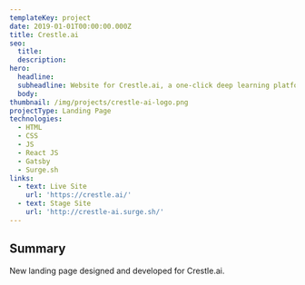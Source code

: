 ```yaml
---
templateKey: project
date: 2019-01-01T00:00:00.000Z
title: Crestle.ai
seo:
  title:
  description:
hero:
  headline:
  subheadline: Website for Crestle.ai, a one-click deep learning platform.
  body:
thumbnail: /img/projects/crestle-ai-logo.png
projectType: Landing Page
technologies:
  - HTML
  - CSS
  - JS
  - React JS
  - Gatsby
  - Surge.sh
links:
  - text: Live Site
    url: 'https://crestle.ai/'
  - text: Stage Site
    url: 'http://crestle-ai.surge.sh/'
---
```


## Summary
New landing page designed and developed for Crestle.ai.
